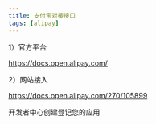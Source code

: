 ```yaml
---
title: 支付宝对接接口
tags: [alipay]
---
```


1）官方平台

https://docs.open.alipay.com/

2）网站接入

https://docs.open.alipay.com/270/105899

开发者中心创建登记您的应用